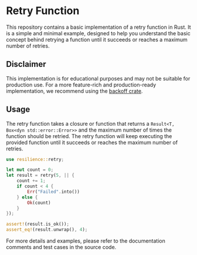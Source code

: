 # Retry Function

This repository contains a basic implementation of a retry function in Rust. It is a simple and minimal example, designed to help you understand the basic concept behind retrying a function until it succeeds or reaches a maximum number of retries.

## Disclaimer

This implementation is for educational purposes and may not be suitable for production use. For a more feature-rich and production-ready implementation, we recommend using the [backoff crate](https://github.com/ihrwein/backoff).

## Usage

The retry function takes a closure or function that returns a `Result<T, Box<dyn std::error::Error>>` and the maximum number of times the function should be retried. The retry function will keep executing the provided function until it succeeds or reaches the maximum number of retries.

```rust
use resilience::retry;

let mut count = 0;
let result = retry(5, || {
    count += 1;
    if count < 4 {
        Err("Failed".into())
    } else {
        Ok(count)
    }
});

assert!(result.is_ok());
assert_eq!(result.unwrap(), 4);
```

For more details and examples, please refer to the documentation comments and test cases in the source code.
